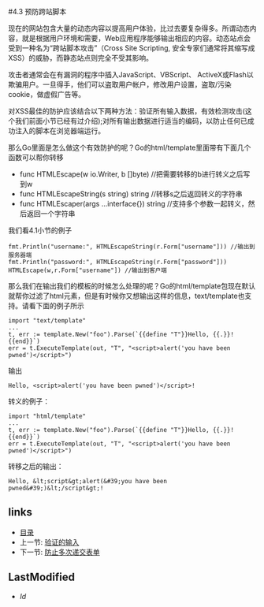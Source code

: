 #4.3 预防跨站脚本

现在的网站包含大量的动态内容以提高用户体验，比过去要复杂得多。所谓动态内容，就是根据用户环境和需要，Web应用程序能够输出相应的内容。动态站点会受到一种名为“跨站脚本攻击”（Cross Site Scripting, 安全专家们通常将其缩写成 XSS）的威胁，而静态站点则完全不受其影响。

攻击者通常会在有漏洞的程序中插入JavaScript、VBScript、 ActiveX或Flash以欺骗用户。一旦得手，他们可以盗取用户帐户，修改用户设置，盗取/污染cookie，做虚假广告等。

对XSS最佳的防护应该结合以下两种方法：验证所有输入数据，有效检测攻击(这个我们前面小节已经有过介绍);对所有输出数据进行适当的编码，以防止任何已成功注入的脚本在浏览器端运行。

那么Go里面是怎么做这个有效防护的呢？Go的html/template里面带有下面几个函数可以帮你转移

- func HTMLEscape(w io.Writer, b []byte)  //把需要转移的b进行转义之后写到w
- func HTMLEscapeString(s string) string  //转移s之后返回转义的字符串
- func HTMLEscaper(args ...interface{}) string //支持多个参数一起转义，然后返回一个字符串

我们看4.1小节的例子

	fmt.Println("username:", HTMLEscapeString(r.Form["username"])) //输出到服务器端
    fmt.Println("password:", HTMLEscapeString(r.Form["password"]))
    HTMLEscape(w,r.Form["username"]) //输出到客户端

那么我们在输出我们的模板的时候怎么处理的呢？Go的html/template包现在默认就帮你过滤了html元素，但是有时候你又想输出这样的信息，text/template也支持。请看下面的例子所示

	import "text/template"
	...
	t, err := template.New("foo").Parse(`{{define "T"}}Hello, {{.}}!{{end}}`)
	err = t.ExecuteTemplate(out, "T", "<script>alert('you have been pwned')</script>")

输出

	Hello, <script>alert('you have been pwned')</script>!

转义的例子：

	import "html/template"
	...
	t, err := template.New("foo").Parse(`{{define "T"}}Hello, {{.}}!{{end}}`)
	err = t.ExecuteTemplate(out, "T", "<script>alert('you have been pwned')</script>")

转移之后的输出：

	Hello, &lt;script&gt;alert(&#39;you have been pwned&#39;)&lt;/script&gt;!
	
	

## links
   * [目录](<preface.md>)
   * 上一节: [验证的输入](<4.2.md>)
   * 下一节: [防止多次递交表单](<4.4.md>)

## LastModified 
   * $Id$